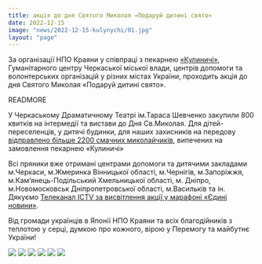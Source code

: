 ```yaml
---
title: акція до дня Святого Миколая «Подаруй дитині свято»
date: 2022-12-15
image: "news/2022-12-15-kulynychi/01.jpg"
layout: "page"
---
```


За організації НПО Краяни у співпраці з пекарнею [«Кулиничі»](https://instagram.com/kulinichi.official), Гуманітарного центру Черкаської міської влади, центрів допомоги та волонтерських організацій у різних містах України,  проходить акція до дня Святого Миколая «Подаруй дитині свято».

READMORE

У Черкаському Драматичному Театрі ім.Тараса Шевченко закупили 800 квитків на інтермедії та вистави до Дня Св.Миколая. Для дітей-переселенців, у дитячі будинки, для наших захисників на передову [відправлено більше 2200 смачних миколайчиків](https://fb.watch/hiA5D5xT5L/), випечених  на замовлення пекарнею «Кулиничі»

Всі пряники вже отримані центрами допомоги та дитячими закладами м.Черкаси, м.Жмеринка Вінницької області, м.Чернігів, м.Запоріжжя, м.Кам’янець-Подільський Хмельницької області, м. Дніпро, м.Новомосковськ Дніпропетровської області, м.Васильків та ін.
Дякуємо [Телеканал ICTV за висвітлення акції у марафоні «Єдині новини»](https://fb.watch/hnvm53D_vl/).

Від громади українців в Японії НПО Краяни та всіх благодійників з теплотою у серці, думкою про кожного, вірою у Перемогу та майбутнє України!

![](news/2022-12-15-kulynychi/02.jpg)
![](news/2022-12-15-kulynychi/03.jpg)
![](news/2022-12-15-kulynychi/04.jpg)
![](news/2022-12-15-kulynychi/05.jpg)
![](news/2022-12-15-kulynychi/06.jpg)
![](news/2022-12-15-kulynychi/07.jpg)
